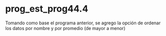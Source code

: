 # prog_est_prog44.4
Tomando como base el programa anterior, se agrego la opción de ordenar los datos por nombre y por promedio (de mayor a menor)
